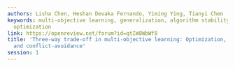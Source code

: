 ```yaml
---
authors: Lisha Chen, Heshan Devaka Fernando, Yiming Ying, Tianyi Chen
keywords: multi-objective learning, generalization, algorithm stability, stochastic
  optimization
link: https://openreview.net/forum?id=qtIW8WbWf8
title: 'Three-way trade-off in multi-objective learning: Optimization, generalization
  and conflict-avoidance'
session: 1
---
```

